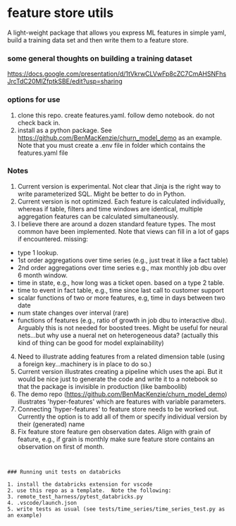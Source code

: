 # feature store utils

A light-weight package that allows you express ML features in simple yaml, build a training data set and then write them to a feature store. 


### some general thoughts on building a training dataset
https://docs.google.com/presentation/d/1tVkrwCLVwFp8cZC7CmAHSNFhsJrcTdC20MlZfptkSBE/edit?usp=sharing


### options for use

1. clone this repo.  create features.yaml.  follow demo notebook. do not check back in.
2. install as a python package. See https://github.com/BenMacKenzie/churn_model_demo as an example.  Note that you must create a .env file in folder which contains the features.yaml file 



### Notes

1. Current version is experimental.  Not clear that Jinja is the right way to write parameterized SQL. Might be better to do in Python.
2. Current version is not optimized. Each feature is calculated individually, whereas if table, filters and time windows are identical, multiple aggregation features can be calculated simultaneously. 
3. I believe there are around a dozen standard feature types.  The most common have been implemented.  Note that views can fill in a lot of gaps if encountered.  missing:
  - type 1 lookup.
  - 1st order aggregations over time series (e.g., just treat it like a fact table)
  - 2nd order aggregations over time series e.g., max monthly job dbu over 6 month window.
  - time in state,  e.g., how long was a ticket open.  based on a type 2 table.
  - time to event in fact table, e.g., time since last call to customer support
  - scalar functions of two or more features, e.g, time in days between two date
  - num state changes over interval (rare)
  - functions of features (e.g., ratio of growth in job dbu to interactive dbu).  Arguably this is not needed for boosted trees. Might be useful for neural nets...but why use a nueral net on heterogeneous data? (actually this kind of thing can be good for model explainability)
4. Need to illustrate adding features from a related dimension table (using a foreign key...machinery is in place to do so.)
5. Current version illustrates creating a pipeline which uses the api.  But it would be nice just to generate the code and write it to a notebook so that the package is invisible in production (like bamboolib) 
9. The demo repo (https://github.com/BenMacKenzie/churn_model_demo) illustrates 'hyper-features' which are features with variable parameters. 
10. Connecting 'hyper-features' to feature store needs to be worked out.  Currently the option is to add all of them or specify individual version by their (generated) name
11. Fix feature store feature gen observation dates.  Align with grain of feature, e.g., if grain is monthly make sure feature store contains an observation on first of month.



```


### Running unit tests on databricks

1. install the databricks extension for vscode
2. use this repo as a template.  Note the following:
3. remote_test_harness/pytest_databricks.py
4. .vscode/launch.json 
5. write tests as usual (see tests/time_series/time_series_test.py as an example)


 
